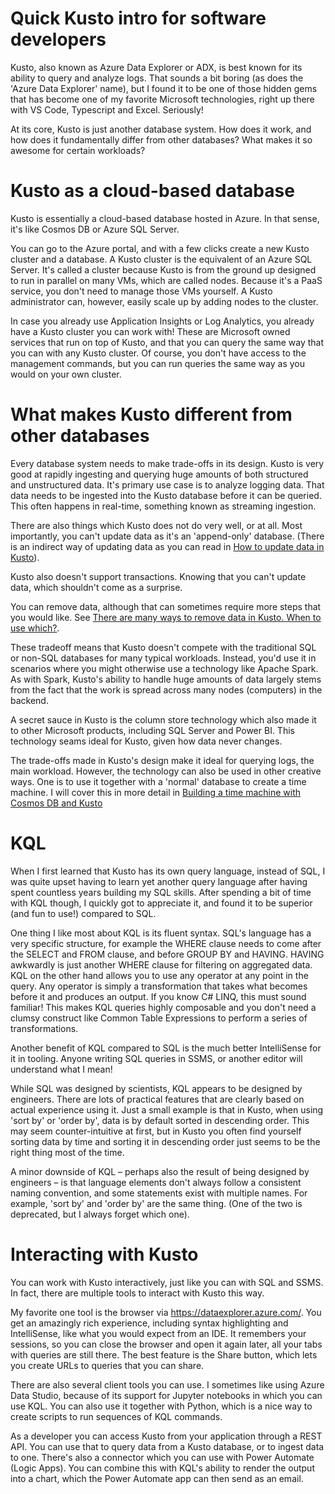 # Quick Kusto intro for software developers
Kusto, also known as Azure Data Explorer or ADX, is best known for its ability to query and analyze logs. That sounds a bit boring (as does the 'Azure Data Explorer' name), but I found it to be one of those hidden gems that has become one of my favorite Microsoft technologies, right up there with VS Code, Typescript and Excel. Seriously!

At its core, Kusto is just another database system. How does it work, and how does it fundamentally differ from other databases? What makes it so awesome for certain workloads?

# Kusto as a cloud-based database
Kusto is essentially a cloud-based database hosted in Azure. In that sense, it's like Cosmos DB or Azure SQL Server.

You can go to the Azure portal, and with a few clicks create a new Kusto cluster and a database. A Kusto cluster is the equivalent of an Azure SQL Server. It's called a cluster because Kusto is from the ground up designed to run in parallel on many VMs, which are called nodes. Because it's a PaaS service, you don't need to manage those VMs yourself. A Kusto administrator can, however, easily scale up by adding nodes to the cluster.

In case you already use Application Insights or Log Analytics, you already have a Kusto cluster you can work with! These are Microsoft owned services that run on top of Kusto, and that you can query the same way that you can with any Kusto cluster. Of course, you don't have access to the management commands, but you can run queries the same way as you would on your own cluster.

# What makes Kusto different from other databases
Every database system needs to make trade-offs in its design. Kusto is very good at rapidly ingesting and querying huge amounts of both structured and unstructured data. It's primary use case is to analyze logging data. That data needs to be ingested into the Kusto database before it can be queried. This often happens in real-time, something known as streaming ingestion.

There are also things which Kusto does not do very well, or at all. Most importantly, you can't update data as it's an 'append-only' database. (There is an indirect way of updating data as you can read in [How to update data in Kusto](https://andreas-deruiter.github.io/2022/07/12/how-to-update-data-in-kusto.html)).

Kusto also doesn't support transactions. Knowing that you can't update data, which shouldn't come as a surprise.

You can remove data, although that can sometimes require more steps that you would like. See [There are many ways to remove data in Kusto. When to use which?](https://andreas-deruiter.github.io/2022/07/12/there-are-many-ways-to-delete-data-in-kusto.html).

These tradeoff means that Kusto doesn't compete with the traditional SQL or non-SQL databases for many typical workloads. Instead, you'd use it in scenarios where you might otherwise use a technology like Apache Spark. As with Spark, Kusto's ability to handle huge amounts of data largely stems from the fact that the work is spread across many nodes (computers) in the backend.

A secret sauce in Kusto is the column store technology which also made it to other Microsoft products, including SQL Server and Power BI. This technology seams ideal for Kusto, given how data never changes.

The trade-offs made in Kusto's design make it ideal for querying logs, the main workload. However, the technology can also be used in other creative ways. One is to use it together with a 'normal' database to create a time machine. I will cover this in more detail in [Building a time machine with Cosmos DB and Kusto](https://andreas-deruiter.github.io/2022/07/13/Building-a-time-machine-with-Cosmos-DB-and-Kusto.html)

# KQL
When I first learned that Kusto has its own query language, instead of SQL, I was quite upset having to learn yet another query language after having spent countless years building my SQL skills. After spending a bit of time with KQL though, I quickly got to appreciate it, and found it to be superior (and fun to use!) compared to SQL.

One thing I like most about KQL is its fluent syntax. SQL's language has a very specific structure, for example the WHERE clause needs to come after the SELECT and FROM clause, and before GROUP BY and HAVING. HAVING awkwardly is just another WHERE clause for filtering on aggregated data. KQL on the other hand allows you to use any operator at any point in the query. Any operator is simply a transformation that takes what becomes before it and produces an output. If you know C\# LINQ, this must sound familiar! This makes KQL queries highly composable and you don't need a clumsy construct like Common Table Expressions to perform a series of transformations.

Another benefit of KQL compared to SQL is the much better IntelliSense for it in tooling. Anyone writing SQL queries in SSMS, or another editor will understand what I mean!

While SQL was designed by scientists, KQL appears to be designed by engineers. There are lots of practical features that are clearly based on actual experience using it. Just a small example is that in Kusto, when using 'sort by' or 'order by', data is by default sorted in descending order. This may seem counter-intuitive at first, but in Kusto you often find yourself sorting data by time and sorting it in descending order just seems to be the right thing most of the time.

A minor downside of KQL – perhaps also the result of being designed by engineers – is that language elements don't always follow a consistent naming convention, and some statements exist with multiple names. For example, 'sort by' and 'order by' are the same thing. (One of the two is deprecated, but I always forget which one).

# Interacting with Kusto
You can work with Kusto interactively, just like you can with SQL and SSMS. In fact, there are multiple tools to interact with Kusto this way.

My favorite one tool is the browser via https://dataexplorer.azure.com/. You get an amazingly rich experience, including syntax highlighting and IntelliSense, like what you would expect from an IDE. It remembers your sessions, so you can close the browser and open it again later, all your tabs with queries are still there. The best feature is the Share button, which lets you create URLs to queries that you can share.

There are also several client tools you can use. I sometimes like using Azure Data Studio, because of its support for Jupyter notebooks in which you can use KQL. You can also use it together with Python, which is a nice way to create scripts to run sequences of KQL commands.

As a developer you can access Kusto from your application through a REST API. You can use that to query data from a Kusto database, or to ingest data to one. There's also a connector which you can use with Power Automate (Logic Apps). You can combine this with KQL's ability to render the output into a chart, which the Power Automate app can then send as an email.
